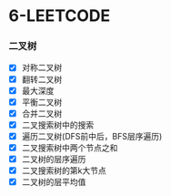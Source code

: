 # 6-LEETCODE

### 二叉树

- [x] 对称二叉树
- [x] 翻转二叉树
- [x] 最大深度
- [x] 平衡二叉树
- [x] 合并二叉树
- [x] 二叉搜索树中的搜索
- [x] 遍历二叉树(DFS前中后，BFS层序遍历)
- [x] 二叉搜索树中两个节点之和
- [x] 二叉树的层序遍历
- [x] 二叉搜索树的第k大节点
- [x] 二叉树的层平均值